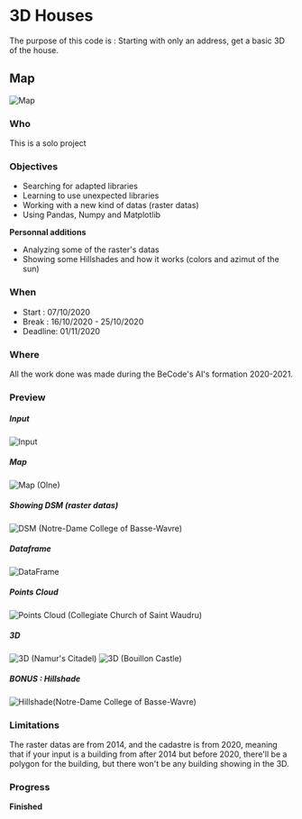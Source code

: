 # 3D Houses

The purpose of this code is :
Starting with only an address, get a basic 3D of the house.


## Map

![Map](https://github.com/Demesmaeker/3D_Houses/blob/master/Schemas/Plan.svg)


### Who
This is a solo project


### Objectives
- Searching for adapted libraries
- Learning to use unexpected libraries
- Working with a new kind of datas (raster datas)
- Using Pandas, Numpy and Matplotlib

**Personnal additions**
- Analyzing some of the raster's datas
- Showing some Hillshades and how it works (colors and azimut of the sun)


### When
- Start : 07/10/2020
- Break : 16/10/2020 - 25/10/2020
- Deadline: 01/11/2020


### Where
All the work done was made during the BeCode's AI's formation 2020-2021.


### Preview

##### Input
![Input](https://github.com/Demesmaeker/3D_Houses/blob/main/Outputs/Str%C3%A9py-Thieu%20Boat%20Lift/01_Input.png)

##### Map
![Map (Olne)](https://github.com/Demesmaeker/3D_Houses/blob/main/Outputs/Olne's%20village/02_Map.png)

##### Showing DSM (raster datas)
![DSM (Notre-Dame College of Basse-Wavre)](https://github.com/Demesmaeker/3D_Houses/blob/main/Outputs/Notre-Dame%20College%20of%20Basse-Wavre/04_DSM.png)

##### Dataframe
![DataFrame](https://github.com/Demesmaeker/3D_Houses/blob/main/Outputs/Namur's%20Citadel/06_Dataframe.png)

##### Points Cloud
![Points Cloud (Collegiate Church of Saint Waudru)](https://github.com/Demesmaeker/3D_Houses/blob/main/Outputs/Collegiate%20Church%20of%20Saint%20Waudru/07_Zone_PointsCloud_DSM.png)

##### 3D
![3D (Namur's Citadel)](https://github.com/Demesmaeker/3D_Houses/blob/main/Outputs/Namur's%20Citadel/10_Property_3D_DSM.png)
![3D (Bouillon Castle)](https://github.com/Demesmaeker/3D_Houses/blob/main/Outputs/Bouillon%20Castle/09_Zone_3D_DSM.png)

##### BONUS : Hillshade
![Hillshade(Notre-Dame College of Basse-Wavre)](https://github.com/Demesmaeker/3D_Houses/blob/main/Outputs/Notre-Dame%20College%20of%20Basse-Wavre/Bonus_Hillshade.png)



### Limitations

The raster datas are from 2014, and the cadastre is from 2020, meaning that if your input is a building from after 2014 but before 2020, there'll be a polygon for the building, but there won't be any building showing in the 3D.



### Progress
**Finished**
